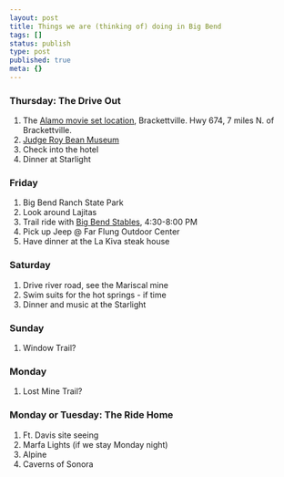 ```yaml
---
layout: post
title: Things we are (thinking of) doing in Big Bend
tags: []
status: publish
type: post
published: true
meta: {}
---
```

<h3>Thursday: The Drive Out</h3>
<ol>
	<li>The <a href="http://www.homestead.com/thealamovillage/AlamoVillage.html">Alamo movie set location</a>, Brackettville.  Hwy 674, 7 miles N. of Brackettville. </li>
	<li><a href="http://www.texasoutside.com/roybeanp2.htm">Judge Roy Bean Museum</a></li>
<li>Check into the hotel</li>
<li>Dinner at Starlight</li>
</ol>

<h3>Friday</h3>
<ol>
	<li>Big Bend Ranch State Park</li>
<li>Look around Lajitas</li>
	<li>Trail ride with <a href="http://www.lajitasstables.com/bbstables-details.html">Big Bend Stables</a>, 4:30-8:00 PM</li>
<li>Pick up Jeep @ Far Flung Outdoor Center</li>
	<li>Have dinner at the La Kiva steak house</li>
</ol>

<h3>Saturday</h3>
<ol>
	<li>Drive river road, see the Mariscal mine</li>
	<li>Swim suits for the hot springs - if time</li>
<li>Dinner and music at the Starlight</li>
</ol>

<h3>Sunday</h3>
<ol>
<li>Window Trail?</li>
</ol>

<h3>Monday</h3>
<ol>
<li>Lost Mine Trail?</li>
</ol>

<h3>Monday or Tuesday: The Ride Home</h3>
<ol>
	<li>Ft. Davis site seeing</li>
	<li>Marfa Lights (if we stay Monday night)</li>
<li>Alpine</li>
	<li>Caverns of Sonora</li>
</ol>
